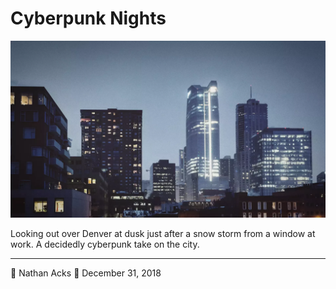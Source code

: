 # Cyberpunk Nights

![Denver at dusk on a cold winter’s day](assets/d29fe05e377a501f9a83d2b71ab127bc.webp)

Looking out over Denver at dusk just after a snow storm from a window at work. A decidedly cyberpunk take on the city.

- - - -

👤 Nathan Acks
📅 December 31, 2018
